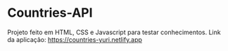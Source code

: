 # Countries-API

Projeto feito em HTML, CSS e Javascript para testar conhecimentos.
Link da aplicação: https://countries-yuri.netlify.app
